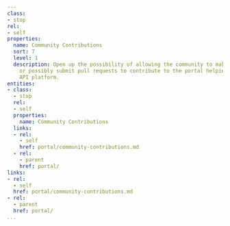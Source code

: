 ```yaml
---
class:
- stop
rel:
- self
properties:
  name: Community Contributions
  sort: 7
  level: 1
  description: Open up the possibility of allowing the community to make suggestions,
    or possibly submit pull requests to contribute to the portal helping drive an
    API platform.
entities:
- class:
  - stop
  rel:
  - self
  properties:
    name: Community Contributions
  links:
  - rel:
    - self
    href: portal/community-contributions.md
  - rel:
    - parent
    href: portal/
links:
- rel:
  - self
  href: portal/community-contributions.md
- rel:
  - parent
  href: portal/
...
```

